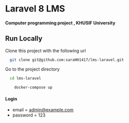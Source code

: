 # Laravel 8 LMS 
#### Computer programming project , KHUSIF University


## Run Locally

Clone this project with the following url

```bash
  git clone git@github.com:saraHH1417/lms-laravel.git
```

Go to the project directory

```bash
  cd lms-laravel
```

```bash
    docker-compose up 
```


#### Login

-   email = admin@example.com
-   password = 123

